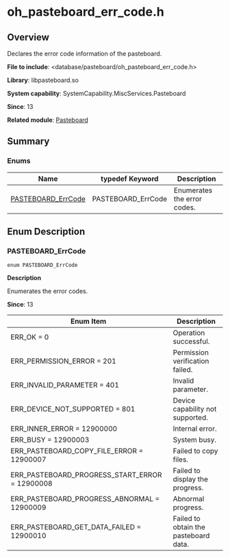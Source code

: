 # oh_pasteboard_err_code.h
<!--Kit: Basic Services Kit-->
<!--Subsystem: MiscServices-->
<!--Owner: @yangxiaodong41-->
<!--Designer: @guo867-->
<!--Tester: @maxiaorong-->
<!--Adviser: @fang-jinxu-->

## Overview

Declares the error code information of the pasteboard.

**File to include**: <database/pasteboard/oh_pasteboard_err_code.h>

**Library**: libpasteboard.so

**System capability**: SystemCapability.MiscServices.Pasteboard

**Since**: 13

**Related module**: [Pasteboard](capi-pasteboard.md)

## Summary

### Enums

| Name| typedef Keyword| Description|
| -- | -- | -- |
| [PASTEBOARD_ErrCode](#pasteboard_errcode) | PASTEBOARD_ErrCode | Enumerates the error codes.|

## Enum Description

### PASTEBOARD_ErrCode

```
enum PASTEBOARD_ErrCode
```

**Description**

Enumerates the error codes.

**Since**: 13

| Enum Item| Description|
| -- | -- |
| ERR_OK = 0 | Operation successful.|
| ERR_PERMISSION_ERROR = 201 | Permission verification failed.|
| ERR_INVALID_PARAMETER = 401 | Invalid parameter.|
| ERR_DEVICE_NOT_SUPPORTED = 801 | Device capability not supported.|
| ERR_INNER_ERROR = 12900000 | Internal error.|
| ERR_BUSY = 12900003 | System busy.|
| ERR_PASTEBOARD_COPY_FILE_ERROR = 12900007 | Failed to copy files.|
| ERR_PASTEBOARD_PROGRESS_START_ERROR = 12900008 | Failed to display the progress.|
| ERR_PASTEBOARD_PROGRESS_ABNORMAL = 12900009 | Abnormal progress.|
| ERR_PASTEBOARD_GET_DATA_FAILED = 12900010 | Failed to obtain the pasteboard data.|
